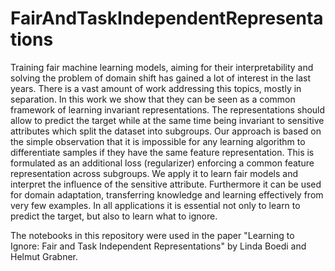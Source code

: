 # FairAndTaskIndependentRepresentations

Training fair machine learning models, aiming for their interpretability and solving the problem of domain shift has gained a 
lot of interest in the last years. There is a vast amount of work addressing this topics, mostly in separation. 
In this work we show that they can be seen as a common framework of learning invariant representations. 
The representations should allow to predict the target while at the same time being invariant to sensitive attributes which 
split the dataset into subgroups. Our approach is based on the simple observation that it is impossible for any learning algorithm to 
differentiate samples if they have the same feature representation. This is formulated as an additional loss (regularizer) enforcing a 
common feature representation across subgroups. We apply it to learn fair models and interpret the influence of the sensitive attribute. 
Furthermore it can be used for domain adaptation, transferring knowledge and learning effectively from very few examples.
In all applications it is essential not only to learn to predict the target, but also to learn what to ignore.

The notebooks in this repository were used in the paper "Learning to Ignore: Fair and Task Independent Representations" by Linda Boedi and Helmut Grabner.
